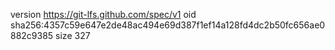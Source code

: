 version https://git-lfs.github.com/spec/v1
oid sha256:4357c59e647e2de48ac494e69d387f1ef14a128fd4dc2b50fc656ae0882c9385
size 327
